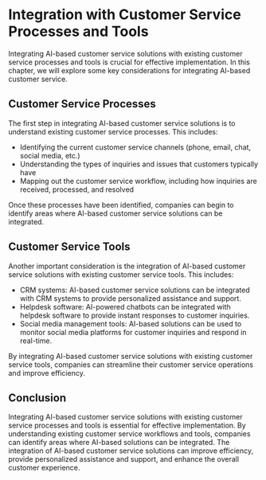 Integration with Customer Service Processes and Tools
===========================================================================================================

Integrating AI-based customer service solutions with existing customer service processes and tools is crucial for effective implementation. In this chapter, we will explore some key considerations for integrating AI-based customer service.

Customer Service Processes
--------------------------

The first step in integrating AI-based customer service solutions is to understand existing customer service processes. This includes:

* Identifying the current customer service channels (phone, email, chat, social media, etc.)
* Understanding the types of inquiries and issues that customers typically have
* Mapping out the customer service workflow, including how inquiries are received, processed, and resolved

Once these processes have been identified, companies can begin to identify areas where AI-based customer service solutions can be integrated.

Customer Service Tools
----------------------

Another important consideration is the integration of AI-based customer service solutions with existing customer service tools. This includes:

* CRM systems: AI-based customer service solutions can be integrated with CRM systems to provide personalized assistance and support.
* Helpdesk software: AI-powered chatbots can be integrated with helpdesk software to provide instant responses to customer inquiries.
* Social media management tools: AI-based solutions can be used to monitor social media platforms for customer inquiries and respond in real-time.

By integrating AI-based customer service solutions with existing customer service tools, companies can streamline their customer service operations and improve efficiency.

Conclusion
----------

Integrating AI-based customer service solutions with existing customer service processes and tools is essential for effective implementation. By understanding existing customer service workflows and tools, companies can identify areas where AI-based solutions can be integrated. The integration of AI-based customer service solutions can improve efficiency, provide personalized assistance and support, and enhance the overall customer experience.
